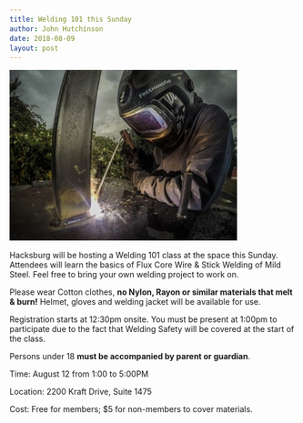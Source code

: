 ```yaml
---
title: Welding 101 this Sunday
author: John Hutchinson
date: 2018-08-09
layout: post
---
```


![SMAW](https://github.com/Hacksburg/hacksburg.github.io/raw/master/images/2018_Arc_Welding.jpg)

Hacksburg will be hosting a Welding 101 class at the space this Sunday. Attendees will learn the basics of Flux Core Wire & Stick Welding of Mild Steel. Feel free to bring your own welding project to work on.

Please wear Cotton clothes, **no Nylon, Rayon or similar materials that melt & burn!** Helmet, gloves and welding jacket will be available for use.

Registration starts at 12:30pm onsite. You must be present at 1:00pm to participate due to the fact that Welding Safety will be covered at the start of the class.

Persons under 18 **must be accompanied by parent or guardian**.

Time: August 12 from 1:00 to 5:00PM

Location: 2200 Kraft Drive, Suite 1475

Cost: Free for members; $5 for non-members to cover materials.